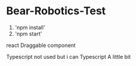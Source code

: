 # Bear-Robotics-Test

1. 'npm install'
2. 'npm start'


react Draggable component 

Typescript not used but i can Typescript A little bit
